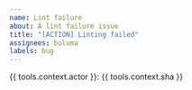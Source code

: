 ```yaml
---
name: Lint failure
about: A lint failure issue
title: "[ACTION] Linting failed"
assignees: buluma
labels: bug
---
```

{{ tools.context.actor }}: {{ tools.context.sha }}
